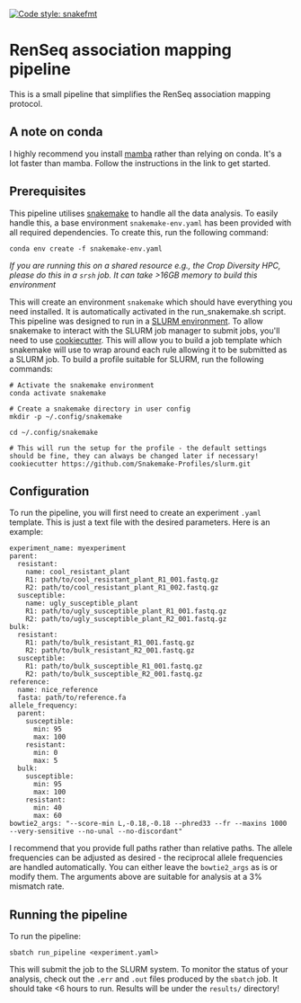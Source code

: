 [![Code style: snakefmt](https://img.shields.io/badge/code%20style-snakefmt-000000.svg)](https://github.com/snakemake/snakefmt)

# RenSeq association mapping pipeline

This is a small pipeline that simplifies the RenSeq association mapping protocol.

## A note on conda

I highly recommend you install [mamba](https://github.com/conda-forge/miniforge#mambaforge) rather than relying on conda.
It's a lot faster than mamba.
Follow the instructions in the link to get started.

## Prerequisites

This pipeline utilises [snakemake](https://snakemake.readthedocs.io/en/stable/) to handle all the data analysis.
To easily handle this, a base environment `snakemake-env.yaml` has been provided with all required dependencies.
To create this, run the following command:

```
conda env create -f snakemake-env.yaml
```

*If you are running this on a shared resource e.g., the Crop Diversity HPC, please do this in a `srsh` job. It can take >16GB memory to build this environment*

This will create an environment `snakemake` which should have everything you need installed.
It is automatically activated in the run_snakemake.sh script.
This pipeline was designed to run in a [SLURM environment](https://slurm.schedmd.com/documentation.html).
To allow snakemake to interact with the SLURM job manager to submit jobs, you'll need to use [cookiecutter](https://github.com/cookiecutter/cookiecutter).
This will allow you to build a job template which snakemake will use to wrap around each rule allowing it to be submitted as a SLURM job.
To build a profile suitable for SLURM, run the following commands:

```
# Activate the snakemake environment
conda activate snakemake

# Create a snakemake directory in user config
mkdir -p ~/.config/snakemake

cd ~/.config/snakemake

# This will run the setup for the profile - the default settings should be fine, they can always be changed later if necessary!
cookiecutter https://github.com/Snakemake-Profiles/slurm.git
```

## Configuration

To run the pipeline, you will first need to create an experiment `.yaml` template.
This is just a text file with the desired parameters.
Here is an example:

```
experiment_name: myexperiment
parent:
  resistant:
    name: cool_resistant_plant
    R1: path/to/cool_resistant_plant_R1_001.fastq.gz
    R2: path/to/cool_resistant_plant_R1_002.fastq.gz
  susceptible:
    name: ugly_susceptible_plant
    R1: path/to/ugly_susceptible_plant_R1_001.fastq.gz
    R2: path/to/ugly_susceptible_plant_R2_001.fastq.gz
bulk:
  resistant:
    R1: path/to/bulk_resistant_R1_001.fastq.gz
    R2: path/to/bulk_resistant_R2_001.fastq.gz
  susceptible:
    R1: path/to/bulk_susceptible_R1_001.fastq.gz
    R2: path/to/bulk_susceptible_R2_001.fastq.gz
reference:
  name: nice_reference
  fasta: path/to/reference.fa
allele_frequency:
  parent:
    susceptible:
      min: 95
      max: 100
    resistant:
      min: 0
      max: 5
  bulk:
    susceptible:
      min: 95
      max: 100
    resistant:
      min: 40
      max: 60
bowtie2_args: "--score-min L,-0.18,-0.18 --phred33 --fr --maxins 1000 --very-sensitive --no-unal --no-discordant"
```

I recommend that you provide full paths rather than relative paths.
The allele frequencies can be adjusted as desired - the reciprocal allele frequencies are handled automatically.
You can either leave the `bowtie2_args` as is or modify them.
The arguments above are suitable for analysis at a 3% mismatch rate.

## Running the pipeline

To run the pipeline:

`sbatch run_pipeline <experiment.yaml>`

This will submit the job to the SLURM system.
To monitor the status of your analysis, check out the `.err` and `.out` files produced by the `sbatch` job.
It should take <6 hours to run.
Results will be under the `results/` directory!